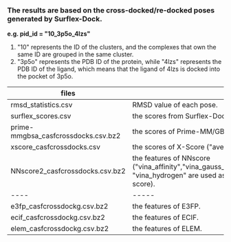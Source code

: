 ### The results are based on the cross-docked/re-docked poses generated by Surflex-Dock.

**e.g. pid_id = "10_3p5o_4lzs"**      
1. "10" represents the ID of the clusters, and the complexes that own the same ID are grouped in the same cluster.     
2. "3p5o" represents the PDB ID of the protein, while "4lzs" represents the PDB ID of the ligand, which means that the ligand of 4lzs is docked into the pocket of 3p5o.
						
files  | description   
---- | ----- 
rmsd_statistics.csv | RMSD value of each pose.
surflex_scores.csv | the scores from Surflex-Dock ("Total_Score" is finally utilized).
prime-mmgbsa_casfcrossdocks.csv.bz2  | the scores of Prime-MM/GBSA ("r_psp_MMGBSA_dG_Bind" is used as the final scores).
xscore_casfcrossdocks.csv | the scores of X-Score ("average_score" is used as the final scores).
NNscore2_casfcrossdocks.csv.bz2 | the features of NNscore ("vina_affinity","vina_gauss_1","vina_gauss_2","vina_repulsion","vina_hydrophobic",and "vina_hydrogen"  are used as Vina features, and "vina_affinity" is used as the Vina score).
---- | -----
e3fp_casfcrossdockg.csv.bz2  | the features of E3FP.
ecif_casfcrossdockg.csv.bz2 | the features of ECIF.
elem_casfcrossdockg.csv.bz2 | the features of ELEM.



